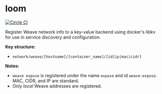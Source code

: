 # loom
[![Circle CI](https://circleci.com/gh/colebrumley/loom.svg?style=svg)](https://circleci.com/gh/colebrumley/loom)

Register Weave network info to a key-value backend using docker's libkv for use in service discovery and configuration.

**Key structure:**
- `network/weave/[hostname]/[container_name]/[id|ip|mac|cidr]`

**Notes:**
- `weave expose` is registered under the name `expose` and id `weave:expose`.  MAC, CIDR, and IP are standard.
- Only *local* Weave addresses are registered.
